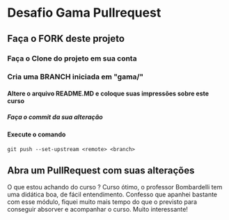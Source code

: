 # Desafio Gama Pullrequest

## Faça o FORK deste projeto

### Faça o Clone do projeto em sua conta

### Cria uma BRANCH iniciada em "gama/"

#### Altere o arquivo README.MD e coloque suas impressões sobre este curso

##### Faça o commit da sua alteração

#### Execute o comando

`git push --set-upstream <remote> <branch>`

## Abra um PullRequest com suas alterações

O que estou achando do curso ?
Curso ótimo, o professor Bombardelli tem uma didática boa, de fácil entendimento. Confesso que apanhei bastante com esse módulo, fiquei muito mais tempo do que o previsto para conseguir absorver e acompanhar o curso.
Muito interessante!
